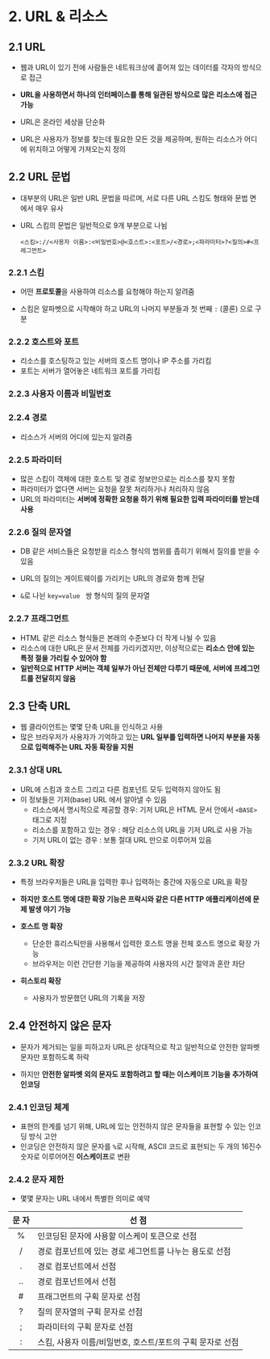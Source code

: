 # 2. URL & 리소스

## 2.1 URL

- 웹과 URL이 있기 전에 사람들은 네트워크상에 흩어져 있는 데이터를 각자의 방식으로 접근

- **URL을 사용하면서 하나의 인터페이스를 통해 일관된 방식으로 많은 리소스에 접근 가능**

- URL은 온라인 세상을 단순화
- URL은 사용자가 정보를 찾는데 필요한 모든 것을 제공하며, 원하는 리소스가 어디에 위치하고 어떻게 가져오는지 정의

## 2.2 URL 문법

- 대부분의 URL은 일반 URL 문법을 따르며, 서로 다른 URL 스킴도 형태와 문법 면에서 매우 유사

- URL 스킴의 문법은 일반적으로 9개 부분으로 나뉨

  `<스킴>://<사용자 이름>:<비밀번호>@<호스트>:<포트>/<경로>;<파라미터>?<질의>#<프레그먼트>`

### 2.2.1 스킴

- 어떤 **프로토콜**을 사용하여 리소스를 요청해야 하는지 알려줌

- 스킴은 알파벳으로 시작해야 하고 URL의 나머지 부분들과 첫 번째 `:` (콜론) 으로 구분

### 2.2.2 호스트와 포트

- 리소스를 호스팅하고 있는 서버의 호스트 명이나 IP 주소를 가리킴
- 포트는 서버가 열어놓은 네트워크 포트를 가리킴

### 2.2.3 사용자 이름과 비밀번호

### 2.2.4 경로 

- 리소스가 서버의 어디에 있는지 알려줌

### 2.2.5 파라미터

- 많은 스킴이 객체에 대한 호스트 및 경로 정보만으로는 리소스를 찾지 못함
- 파라미터가 없다면 서버는 요청을 잘못 처리하거나 처리하지 않음
- URL의 파라미터는 **서버에 정확한 요청을 하기 위해 필요한 입력 파라미터를 받는데 사용**

### 2.2.6 질의 문자열

- DB 같은 서비스들은 요청받을 리소스 형식의 범위를 좁히기 위해서 질의를 받을 수 있음

- URL의 질의는 게이트웨이를 가리키는 URL의 경로와 함께 전달
- `&`로 나뉜 `key=value ` 쌍 형식의 질의 문자열

### 2.2.7 프래그먼트

- HTML 같은 리소스 형식들은 본래의 수준보다 더 작게 나뉠 수 있음
- 리소스에 대한 URL은 문서 전체를 가리키겠지만, 이상적으로는 **리소스 안에 있는 특정 절을 가리킬 수 있어야 함**
- **일반적으로 HTTP 서버는 객체 일부가 아닌 전체만 다루기 때문에, 서버에 프레그먼트를 전달히지 않음**

## 2.3 단축 URL

- 웹 클라이언트는 몇몇 단축 URL을 인식하고 사용
- 많은 브라우저가 사용자가 기억하고 있는 **URL 일부를 입력하면 나머지 부분을 자동으로 입력해주는 URL 자동 확장을 지원**

### 2.3.1 상대 URL

- URL에 스킴과 호스트 그리고 다른 컴포넌트 모두 입력하지 않아도 됨
- 이 정보들은 기저(base) URL 에서 알아낼 수 있음
  - 리소스에서 명시적으로 제공할 경우: 기저 URL은 HTML 문서 안에서 `<BASE>` 태그로 지정
  - 리소스를 포함하고 있는 경우 : 해당 리소스의 URL을 기저 URL로 사용 가능
  - 기저 URL이 없는 경우 : 보통 절대 URL 만으로 이루어져 있음

### 2.3.2 URL 확장

- 특정 브라우저들은 URL을 입력한 후나 입력하는 중간에 자동으로 URL을 확장
- **하지만 호스트 명에 대한 확장 기능은 프락시와 같은 다른 HTTP 애플리케이션에 문제 발생 야기 가능**

- **호스트 명 확장**
  - 단순한 휴리스틱만을 사용해서 입력한 호스트 명을 전체 호스트 명으로 확장 가능
  - 브라우저는 이런 간단한 기능을 제공하여 사용자의 시간 절약과 혼란 차단
- **히스토리 확장**
  - 사용자가 방문했던 URL의 기록을 저장

## 2.4 안전하지 않은 문자

- 문자가 제거되는 일을 피하고자 URL은 상대적으로 작고 일반적으로 안전한 알파벳 문자만 포함하도록 허락

- 하지만 **안전한 알파벳 외의 문자도 포함하려고 할 때는 이스케이프 기능을 추가하여 인코딩**

### 2.4.1 인코딩 체계

- 표현의 한계를 넘기 위해, URL에 있는 안전하지 않은 문자들을 표현할 수 있는 인코딩 방식 고안
- 인코딩은 안전하지 않은 문자를 `%`로 시작해, ASCII 코드로 표현되는 두 개의 16진수 숫자로 이루어어진 **이스케이프**로 변환

### 2.4.2 문자 제한

- 몇몇 문자는 URL 내에서 특별한 의미로 예약

| 문 자 | <center>선 점</center>                                     |
| :---: | ---------------------------------------------------------- |
|   %   | 인코딩된 문자에 사용할 이스케이 토큰으로 선점              |
|   /   | 경로 컴포넌트에 있는 경로 세그먼트를 나누는 용도로 선점    |
|   .   | 경로 컴포넌트에서 선점                                     |
|  ..   | 경로 컴포넌트에서 선점                                     |
|   #   | 프래그먼트의 구획 문자로 선점                              |
|   ?   | 질의 문자열의 구획 문자로 선점                             |
|   ;   | 파라미터의 구획 문자로 선점                                |
|   :   | 스킴, 사용자 이름/비밀번호, 호스트/포트의 구획 문자로 선점 |

